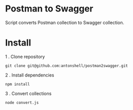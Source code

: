 # Postman to Swagger

Script converts Postman collection to Swagger collection.

# Install

1 . Clone repository

```
git clone git@github.com:antonshell/postman2swagger.git
```

2 . Install dependencies 

```
npm install
```

3 . Convert collections 

```
node convert.js
```